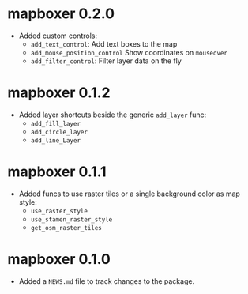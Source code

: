 # mapboxer 0.2.0

* Added custom controls:
    - `add_text_control`: Add text boxes to the map
    - `add_mouse_position_control` Show coordinates on `mouseover`
    - `add_filter_control`: Filter layer data on the fly

# mapboxer 0.1.2

* Added layer shortcuts beside the generic `add_layer` func:
    - `add_fill_layer`
    - `add_circle_layer`
    - `add_line_Layer`

# mapboxer 0.1.1

* Added funcs to use raster tiles or a single background color as map style:
    - `use_raster_style`
    - `use_stamen_raster_style`
    - `get_osm_raster_tiles`

# mapboxer 0.1.0

* Added a `NEWS.md` file to track changes to the package.
